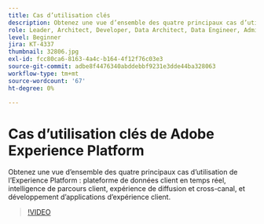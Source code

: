 ```yaml
---
title: Cas d’utilisation clés
description: Obtenez une vue d’ensemble des quatre principaux cas d’utilisation d’Experience Platform&mdash ; plateforme de données client en temps réel, intelligence de parcours client, expérience de diffusion et cross-canal, et développement d’applications d’expérience client.
role: Leader, Architect, Developer, Data Architect, Data Engineer, Admin, User
level: Beginner
jira: KT-4337
thumbnail: 32806.jpg
exl-id: fcc80ca6-8163-4a4c-b164-4f12f76c03e3
source-git-commit: adbe8f4476340abddebbf9231e3dde44ba328063
workflow-type: tm+mt
source-wordcount: '67'
ht-degree: 0%

---
```


# Cas d’utilisation clés de Adobe Experience Platform

Obtenez une vue d’ensemble des quatre principaux cas d’utilisation de l’Experience Platform : plateforme de données client en temps réel, intelligence de parcours client, expérience de diffusion et cross-canal, et développement d’applications d’expérience client.

>[!VIDEO](https://video.tv.adobe.com/v/32806?quality=12&learn=on)

